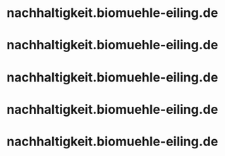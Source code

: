 # nachhaltigkeit.biomuehle-eiling.de
# nachhaltigkeit.biomuehle-eiling.de
# nachhaltigkeit.biomuehle-eiling.de
# nachhaltigkeit.biomuehle-eiling.de
# nachhaltigkeit.biomuehle-eiling.de
